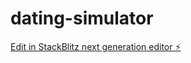 # dating-simulator

[Edit in StackBlitz next generation editor ⚡️](https://stackblitz.com/~/github.com/zach380/dating-simulator)